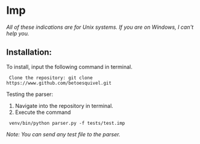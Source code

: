 # Imp
*All of these indications are for Unix systems. If you are on Windows, I
can't help you.*

## Installation:

To install, input the following command in terminal.
```
 Clone the repository: git clone https://www.github.com/betoesquivel.git
```

Testing the parser:

1. Navigate into the repository in terminal.
2. Execute the command
```
 venv/bin/python parser.py -f tests/test.imp
```
_*Note*: You can send any test file to the parser._

